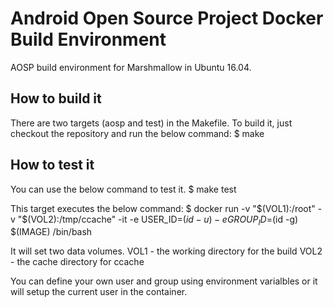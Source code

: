 Android Open Source Project Docker Build Environment
====================================================

AOSP build environment for Marshmallow in Ubuntu 16.04.

How to build it
---------------

There are two targets (aosp and test) in the Makefile. To build it, just checkout the repository
and run the below command:
$ make


How to test it
--------------

You can use the below command to test it.
$ make test

This target executes the below command:
$ docker run -v "$(VOL1):/root" -v "$(VOL2):/tmp/ccache" -it -e USER_ID=$(id -u) -e GROUP_ID=$(id -g) $(IMAGE) /bin/bash

It will set two data volumes. 
VOL1 - the working directory for the build
VOL2 - the cache directory for ccache

You can define your own user and group using environment varialbles or it will setup the current user in the container.
